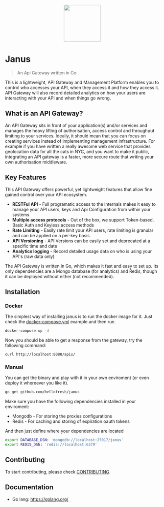 <p align="center">
  <a href="https://hellofresh.com">
    <img width="120" src="https://www.hellofresh.de/images/hellofresh/press/HelloFresh_Logo.png">
  </a>
</p>

# Janus

> An Api Gateway written in Go

This is a lightweight, API Gateway and Management Platform enables you to control who accesses your API, 
when they access it and how they access it. API Gateway will also record detailed analytics on how your 
users are interacting with your API and when things go wrong. 

## What is an API Gateway?

An API Gateway sits in front of your application(s) and/or services and manages the heavy lifting of authorisation, 
access control and throughput limiting to your services. Ideally, it should mean that you can focus on creating 
services instead of implementing management infrastructure. For example if you have written a really awesome 
web service that provides geolocation data for all the cats in NYC, and you want to make it public, 
integrating an API gateway is a faster, more secure route that writing your own authorisation middleware.

## Key Features

This API Gateway offers powerful, yet lightweight features that allow fine gained control over your API ecosystem.

* **RESTFul API** - Full programatic access to the internals makes it easy to manage your API users, keys and Api Configuration from within your systems
* **Multiple access protocols** - Out of the box, we support Token-based, Basic Auth and Keyless access methods
* **Rate Limiting** - Easily rate limit your API users, rate limiting is granular and can be applied on a per-key basis
* **API Versioning** - API Versions can be easily set and deprecated at a specific time and date
* **Analytics logging** - Record detailed usage data on who is using your API's (raw data only)

The API Gateway is written in Go, which makes it fast and easy to set up. Its only dependencies are a Mongo database (for analytics) and Redis, though it can be deployed without either (not recommended).

## Installation

### Docker

The simplest way of installing janus is to run the docker image for it. Just check the [docker-compose.yml](ci/assets/docker-compose.yml)
example and then run.

```sh
docker-compose up -d
```

Now you should be able to get a response from the gateway, try the following command:

```sh
curl http://localhost:8080/apis/
```

### Manual

You can get the binary and play with it in your own enviroment (or even deploy it whereever you like it).

```sh
go get github.com/hellofresh/janus
```

Make sure you have the following dependencies installed in your enviroment:
 - Mongodb - For storing the proxies configurations
 - Redis - For caching and storing of expiration oauth tokens

And then just define where your dependencies are located

```sh
export DATABASE_DSN: 'mongodb://localhost:27017/janus'
export REDIS_DSN: 'redis://localhost:6379'
```

## Contributing

To start contributing, please check [CONTRIBUTING](CONTRIBUTING.md).

## Documentation
* Go lang: https://golang.org/
